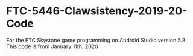 # FTC-5446-Clawsistency-2019-20-Code

For the FTC Skystone game programming on Android Studio version 5.3.
This code is from January 11th, 2020
